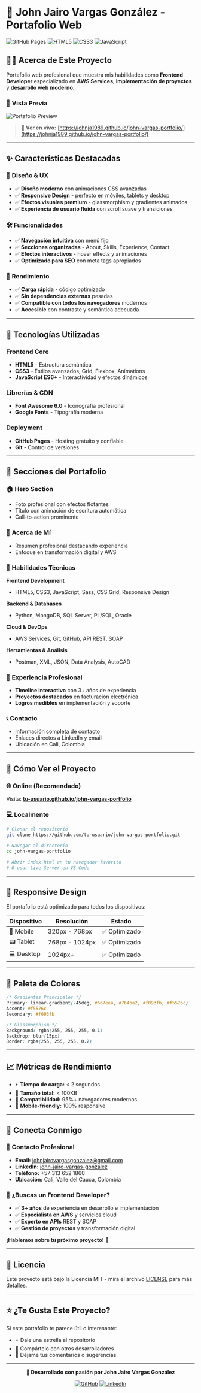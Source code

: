 # 🚀 John Jairo Vargas González - Portafolio Web

![GitHub Pages](https://img.shields.io/badge/GitHub-Pages-blue?style=for-the-badge&logo=github)
![HTML5](https://img.shields.io/badge/HTML5-E34F26?style=for-the-badge&logo=html5&logoColor=white)
![CSS3](https://img.shields.io/badge/CSS3-1572B6?style=for-the-badge&logo=css3&logoColor=white)
![JavaScript](https://img.shields.io/badge/JavaScript-F7DF1E?style=for-the-badge&logo=javascript&logoColor=black)

## 👨‍💻 Acerca de Este Proyecto

Portafolio web profesional que muestra mis habilidades como **Frontend Developer** especializado en **AWS Services**, **implementación de proyectos** y **desarrollo web moderno**.

### 🌟 **Vista Previa**
![Portafolio Preview](https://via.placeholder.com/800x400/667eea/ffffff?text=Tu+Portafolio+Aquí)

> **🔗 Ver en vivo:** [https://johnja1989.github.io/john-vargas-portfolio/](https://johnja1989.github.io/john-vargas-portfolio/)

---

## ✨ Características Destacadas

### 🎨 **Diseño & UX**
- ✅ **Diseño moderno** con animaciones CSS avanzadas
- ✅ **Responsive Design** - perfecto en móviles, tablets y desktop
- ✅ **Efectos visuales premium** - glassmorphism y gradientes animados
- ✅ **Experiencia de usuario fluida** con scroll suave y transiciones

### 🛠️ **Funcionalidades**
- ✅ **Navegación intuitiva** con menú fijo
- ✅ **Secciones organizadas** - About, Skills, Experience, Contact
- ✅ **Efectos interactivos** - hover effects y animaciones
- ✅ **Optimizado para SEO** con meta tags apropiados

### 🚀 **Rendimiento**
- ✅ **Carga rápida** - código optimizado
- ✅ **Sin dependencias externas** pesadas
- ✅ **Compatible con todos los navegadores** modernos
- ✅ **Accesible** con contraste y semántica adecuada

---

## 🔧 Tecnologías Utilizadas

### **Frontend Core**
- **HTML5** - Estructura semántica
- **CSS3** - Estilos avanzados, Grid, Flexbox, Animations
- **JavaScript ES6+** - Interactividad y efectos dinámicos

### **Librerías & CDN**
- **Font Awesome 6.0** - Iconografía profesional
- **Google Fonts** - Tipografía moderna

### **Deployment**
- **GitHub Pages** - Hosting gratuito y confiable
- **Git** - Control de versiones

---

## 🎯 Secciones del Portafolio

### 🏠 **Hero Section**
- Foto profesional con efectos flotantes
- Título con animación de escritura automática
- Call-to-action prominente

### 👤 **Acerca de Mí**
- Resumen profesional destacando experiencia
- Enfoque en transformación digital y AWS

### 💼 **Habilidades Técnicas**
**Frontend Development**
- HTML5, CSS3, JavaScript, Sass, CSS Grid, Responsive Design

**Backend & Databases**
- Python, MongoDB, SQL Server, PL/SQL, Oracle

**Cloud & DevOps**
- AWS Services, Git, GitHub, API REST, SOAP

**Herramientas & Análisis**
- Postman, XML, JSON, Data Analysis, AutoCAD

### 💼 **Experiencia Profesional**
- **Timeline interactivo** con 3+ años de experiencia
- **Proyectos destacados** en facturación electrónica
- **Logros medibles** en implementación y soporte

### 📞 **Contacto**
- Información completa de contacto
- Enlaces directos a LinkedIn y email
- Ubicación en Cali, Colombia

---

## 🚀 Cómo Ver el Proyecto

### **🌐 Online (Recomendado)**
Visita: **[tu-usuario.github.io/john-vargas-portfolio](https://tu-usuario.github.io/john-vargas-portfolio)**

### **💻 Localmente**
```bash
# Clonar el repositorio
git clone https://github.com/tu-usuario/john-vargas-portfolio.git

# Navegar al directorio
cd john-vargas-portfolio

# Abrir index.html en tu navegador favorito
# O usar Live Server en VS Code
```

---

## 📱 Responsive Design

El portafolio está optimizado para todos los dispositivos:

| Dispositivo | Resolución | Estado |
|-------------|------------|--------|
| 📱 Mobile | 320px - 768px | ✅ Optimizado |
| 📟 Tablet | 768px - 1024px | ✅ Optimizado |
| 💻 Desktop | 1024px+ | ✅ Optimizado |

---

## 🎨 Paleta de Colores

```css
/* Gradientes Principales */
Primary: linear-gradient(-45deg, #667eea, #764ba2, #f093fb, #f5576c)
Accent: #f5576c
Secondary: #f093fb

/* Glassmorphism */
Background: rgba(255, 255, 255, 0.1)
Backdrop: blur(15px)
Border: rgba(255, 255, 255, 0.2)
```

---

## 📈 Métricas de Rendimiento

- ⚡ **Tiempo de carga:** < 2 segundos
- 📏 **Tamaño total:** < 100KB
- 🎯 **Compatibilidad:** 95%+ navegadores modernos
- 📱 **Mobile-friendly:** 100% responsive

---

## 🤝 Conecta Conmigo

### 📧 **Contacto Profesional**
- **Email:** [johnjairovargasgonzalez@gmail.com](mailto:johnjairovargasgonzalez@gmail.com)
- **LinkedIn:** [john-jairo-vargas-gonzález](https://www.linkedin.com/in/john-jairo-vargas-gonzález-25a790237)
- **Teléfono:** +57 313 652 1860
- **Ubicación:** Cali, Valle del Cauca, Colombia

### 💼 **¿Buscas un Frontend Developer?**
- ✅ **3+ años** de experiencia en desarrollo e implementación
- ✅ **Especialista en AWS** y servicios cloud
- ✅ **Experto en APIs** REST y SOAP
- ✅ **Gestión de proyectos** y transformación digital

**¡Hablemos sobre tu próximo proyecto!** 🚀

---

## 📄 Licencia

Este proyecto está bajo la Licencia MIT - mira el archivo [LICENSE](LICENSE) para más detalles.

---

## ⭐ ¿Te Gusta Este Proyecto?

Si este portafolio te parece útil o interesante:
- ⭐ Dale una estrella al repositorio
- 🔄 Compártelo con otros desarrolladores
- 💬 Déjame tus comentarios o sugerencias

---

<div align="center">
  
**🚀 Desarrollado con pasión por John Jairo Vargas González**

[![GitHub](https://img.shields.io/badge/GitHub-100000?style=for-the-badge&logo=github&logoColor=white)](https://github.com/tu-usuario)
[![LinkedIn](https://img.shields.io/badge/LinkedIn-0077B5?style=for-the-badge&logo=linkedin&logoColor=white)](https://www.linkedin.com/in/john-jairo-vargas-gonzález-25a790237)


</div>
